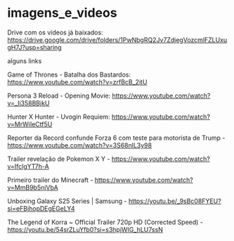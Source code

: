 # imagens_e_videos

Drive com os vídeos já baixados: https://drive.google.com/drive/folders/1PwNbgRQ2Jv7ZdjegVozcmlFZLUxugH7J?usp=sharing

alguns links

Game of Thrones - Batalha dos Bastardos: https://www.youtube.com/watch?v=zrfBcB_2itU

Persona 3 Reload - Opening Movie: https://www.youtube.com/watch?v=_Ii358BBjkU

Hunter X Hunter - Uvogin Requiem: https://www.youtube.com/watch?v=MrWiIeCtf5U

Reporter da Record confunde Forza 6 com teste para motorista de Trump - https://www.youtube.com/watch?v=3S68nlL3y98

Trailer revelação de Pokemon X Y - https://www.youtube.com/watch?v=IfclgYT7h-A

Primeiro trailer do Minecraft - https://www.youtube.com/watch?v=MmB9b5njVbA 

Unboxing Galaxy S25 Series | Samsung - https://youtu.be/_9sBc08FYEU?si=eFBjhopDEgEGeLY4

The Legend of Korra ~ Official Trailer 720p HD (Corrected Speed) - https://youtu.be/54srZLuYfb0?si=s3hpjWIG_hLU7ssN
